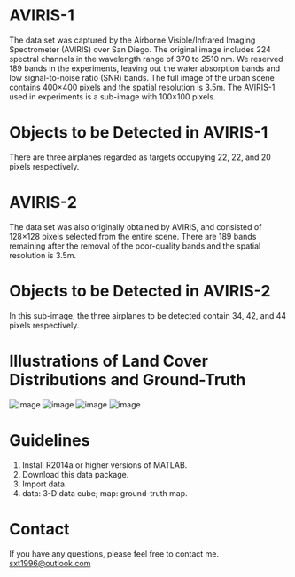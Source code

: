 # AVIRIS-1
The data set was captured by the Airborne Visible/Infrared Imaging Spectrometer (AVIRIS) over San Diego. The original image includes 224 spectral channels in the wavelength range of 370 to 2510 nm. We reserved 189 bands in the experiments, leaving out the water absorption bands and low signal-to-noise ratio (SNR) bands. The full image of the urban scene contains 400×400 pixels and the spatial resolution is 3.5m. The AVIRIS-1 used in experiments is a sub-image with 100×100 pixels. 
# Objects to be Detected in AVIRIS-1
There are three airplanes regarded as targets occupying 22, 22, and 20 pixels respectively.
# AVIRIS-2
The data set was also originally obtained by AVIRIS, and consisted of 128×128 pixels selected from the entire scene. There are 189 bands remaining after the removal of the poor-quality bands and the spatial resolution is 3.5m. 
# Objects to be Detected in AVIRIS-2
In this sub-image, the three airplanes to be detected contain 34, 42, and 44 pixels respectively.
# Illustrations of Land Cover Distributions and Ground-Truth
![image](https://github.com/sxt1996/Data-Sets-for-Hyperspectral-Detection-AVIRIS-1-and-AVIRIS-2/assets/55687887/01c82dba-b192-4f1f-8707-d2f9510ae8a9)
![image](https://github.com/sxt1996/Data-Sets-for-Hyperspectral-Detection-AVIRIS-1-and-AVIRIS-2/assets/55687887/5803ad20-ce73-4d43-a0e2-bb89519f8553)
![image](https://github.com/sxt1996/Data-Sets-for-Hyperspectral-Detection-AVIRIS-1-and-AVIRIS-2/assets/55687887/5484d8f6-1c63-4b5f-94d7-ef1b5904754a)
![image](https://github.com/sxt1996/Data-Sets-for-Hyperspectral-Detection-AVIRIS-1-and-AVIRIS-2/assets/55687887/c9a32c6a-e3d2-420a-91a8-254b70beb3bf)
# Guidelines
1. Install R2014a or higher versions of MATLAB.
2. Download this data package.
3. Import data.
4. data: 3-D data cube; map: ground-truth map.
# Contact
If you have any questions, please feel free to contact me.
sxt1996@outlook.com
